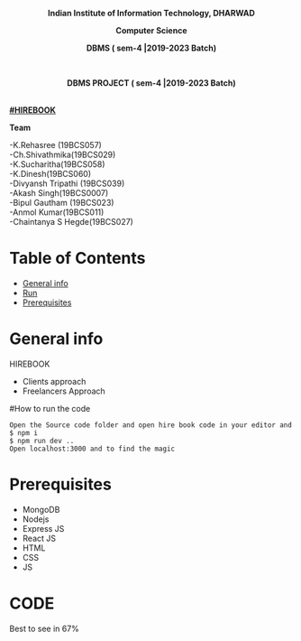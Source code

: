 **<p align="center"> Indian Institute of Information Technology, DHARWAD </p>**
**<p align="center"> Computer Science </p>**
**<p align="center"> DBMS ( sem-4 |2019-2023 Batch) </p> <br />**
**<p align="center"> DBMS PROJECT ( sem-4 |2019-2023 Batch) </p> <br />**
**<a align="center" href="https://dbms2704.herokuapp.com/"> 
#HIREBOOK
</a>**
**<p> <b>Team</b> </p>**
 -K.Rehasree (19BCS057) <br />
 -Ch.Shivathmika(19BCS029) <br />
 -K.Sucharitha(19BCS058) <br />
 -K.Dinesh(19BCS060) <br />
 -Divyansh Tripathi (19BCS039) <br />
 -Akash Singh(19BCS0007) <br />
 -Bipul Gautham (19BCS023) <br />
 -Anmol Kumar(19BCS011) <br />
 -Chaintanya S Hegde(19BCS027) <br />

# Table of Contents
- [General info](#desc)
- [Run](#run)
- [Prerequisites](#pre)

<a name="desc"></a>
# General info
HIREBOOK 
 - Clients approach
 - Freelancers Approach

<a name="run"></a>
#How to run the code

```
Open the Source code folder and open hire book code in your editor and 
$ npm i
$ npm run dev ..
Open localhost:3000 and to find the magic

```
<a name="pre"></a>
# Prerequisites
- MongoDB
- Nodejs
- Express JS
- React JS
- HTML
- CSS
- JS

<a name="pre"></a>
# CODE
Best to see in 67% 

